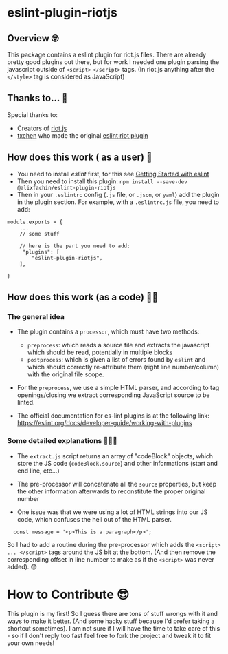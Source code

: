 # eslint-plugin-riotjs

## Overview 🤓

This package contains a eslint plugin for riot.js files.
There are already pretty good plugins out there, but for work I needed
one plugin parsing the javascript outside of `<script>` `</script>` tags.
(In riot.js anything after the `</style>` tag is considered as JavaScript)

## Thanks to... 🎉

Special thanks to:

- Creators of [riot.js](https://riot.js.org)
- [txchen](https://github.com/txchen) who made the original [eslint riot plugin](https://github.com/txchen/eslint-plugin-riot)

## How does this work ( as a user) 🤔

- You need to install _eslint_ first, for this see [Getting Started with eslint](https://eslint.org/docs/user-guide/getting-started)
- Then you need to install this plugin: `npm install --save-dev @alixfachin/eslint-plugin-riotjs`
- Then in your `.eslintrc` config (`.js` file, or `.json`, or `yaml`) add the plugin in the plugin section.
  For example, with a `.eslintrc.js` file, you need to add:

```
module.exports = {
    ...
    // some stuff

    // here is the part you need to add:
     "plugins": [
        "eslint-plugin-riotjs",
    ],

}
```

## How does this work (as a code) 👨‍💻

### The general idea

- The plugin contains a `processor`, which must have two methods:

  - `preprocess`: which reads a source file and extracts the javascript which should be read, potentially in multiple blocks
  - `postprocess`: which is given a list of errors found by `eslint` and which should correctly re-attribute them (right line number/column)
    with the original file scope.

- For the `preprocess`, we use a simple HTML parser, and according to tag openings/closing we extract corresponding JavaScript source to be linted.

- The official documentation for es-lint plugins is at the following link:
  <https://eslint.org/docs/developer-guide/working-with-plugins>

### Some detailed explanations 👨🏻‍🏫

- The `extract.js` script returns an array of "codeBlock" objects, which store the JS code (`codeBlock.source`) and other informations (start and end line, etc...)
- The pre-processor will concatenate all the `source` properties, but keep the other information afterwards to reconstitute the proper original number

- One issue was that we were using a lot of HTML strings into our JS code, which confuses the hell out of the HTML parser.

```
  const message = '<p>This is a paragraph</p>';
```

So I had to add a routine during the pre-processor which adds the `<script> ... </script>` tags around the JS bit at the bottom.
(And then remove the corresponding offset in line number to make as if the `<script>` was never added). 😓

# How to Contribute 😎

This plugin is my first! So I guess there are tons of stuff wrongs with it and ways to make it better.
(And some hacky stuff because I'd prefer taking a shortcut sometimes).
I am not sure if I will have the time to take care of this - so if I don't reply too fast feel free to fork the project and tweak it to fit your own needs!
